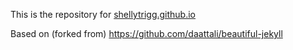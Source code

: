 This is the repository for [shellytrigg.github.io](shellytrigg.github.io)

Based on (forked from) https://github.com/daattali/beautiful-jekyll
